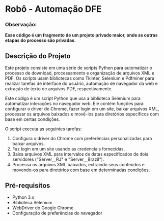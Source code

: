 # Robô  - Automação DFE
### Observação:
**Esse código é um fragmento de um projeto privado maior, onde as outras etapas do processo são privadas.**

## Descrição do Projeto
Este projeto consiste em uma série de scripts Python para automatizar o processo de download, processamento e organização de arquivos XML e PDF. Os scripts usam bibliotecas como Tkinter, Selenium e Pdfminer para realizar tarefas de interface do usuário, automação de navegador da web e extração de texto de arquivos PDF, respectivamente.

Este código é um script Python que usa a biblioteca Selenium para automatizar interações no navegador web. Ele contém funções para configurar o driver do Chrome, fazer login em um site, baixar arquivos XML, processar os arquivos baixados e movê-los para diretórios específicos com base em certas condições.

O script executa as seguintes tarefas:
1. Configura o driver do Chrome com preferências personalizadas para baixar arquivos.
2. Faz login em um site usando as credenciais fornecidas.
3. Baixa arquivos XML para intervalos de datas especificados de dois servidores ("Server__RJ" e "Server__Brazil").
4. Processa os arquivos XML baixados, extraindo seus conteúdos e movendo-os para diretórios com base em determinadas condições.

## Pré-requisitos

- Python 3.x
- Biblioteca Selenium
- WebDriver do Google Chrome
- Configuração de preferências do navegador

